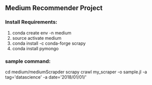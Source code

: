 ## Medium Recommender Project

### Install Requirements:
1. conda create env -n medium
2. source activate medium
3. conda install -c conda-forge scrapy
4. conda install pymongo

### sample command: 
cd medium/mediumScrapder
scrapy crawl my_scraper -o sample.jl -a tag='datascience' -a date='2018/01/01/'

